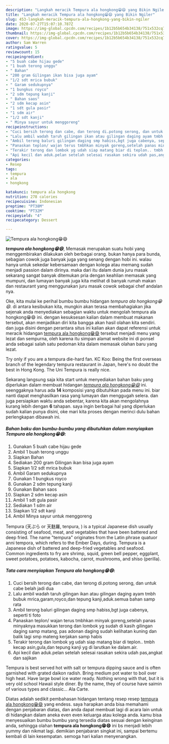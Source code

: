 ```yaml
---
description: "Langkah meracik Tempura ala hongkong😁😄 yang Bikin Ngiler"
title: "Langkah meracik Tempura ala hongkong😁😄 yang Bikin Ngiler"
slug: 453-langkah-meracik-tempura-ala-hongkong-yang-bikin-ngiler
date: 2020-07-27T15:07:10.787Z
image: https://img-global.cpcdn.com/recipes/1b12b5b654b34138/751x532cq70/tempura-ala-hongkong😁😄-foto-resep-utama.jpg
thumbnail: https://img-global.cpcdn.com/recipes/1b12b5b654b34138/751x532cq70/tempura-ala-hongkong😁😄-foto-resep-utama.jpg
cover: https://img-global.cpcdn.com/recipes/1b12b5b654b34138/751x532cq70/tempura-ala-hongkong😁😄-foto-resep-utama.jpg
author: Sam Warren
ratingvalue: 5
reviewcount: 15
recipeingredient:
- "5 buah cabe hijau gede"
- "1 buah terong unggu"
- " Bahan"
- "200 gram Gilingan ikan bisa juga ayam"
- "1/2 sdt mrica bubuk"
- " Garam sedukupnya"
- "1 bungkus royco"
- "2 sdm tepung kanji"
- " Bahan saos"
- "2 sdm kecap asin"
- "1 sdt gula pasir"
- "1 sdm air"
- "1/2 sdt kanji"
- " Minya sayur untuk menggoreng"
recipeinstructions:
- "Cuci bersih terong dan cabe, dan terong di.potong serong, dan untuk cabe belah jadi dua"
- "Lalu ambil wadah taruh gilingan ikan atau gilingan daging ayam tmbh bubuk mrica,garam,royco,dan tepung kanji,aduk.semua bahan samp rata"
- "Ambil terong baluri gilingan daging smp habiss,bgt juga cabenya, seperti ti foto"
- "Panaskan teplon/ wajan terus tmbhkan minyak goreng,setelah panas minyaknya masukkan terong dan lombok yg sudah di kasih gilingan daging samp matang, pas adonan daging sudah kelihatan kuning dan balik lagi smp mateng kerjakan samp habis"
- "Terakir terong dan lombok yg udah siap matang biar di teplon.. tmbh kecap asin,gula,dan tepung kanji yg di larutkan ke dalam.air."
- "Api kecil dan aduk.pelan setelah selesai rasakan sekira udah pas,angkat dan sajikan"
categories:
- Resep
tags:
- tempura
- ala
- hongkong

katakunci: tempura ala hongkong 
nutrition: 278 calories
recipecuisine: Indonesian
preptime: "PT38M"
cooktime: "PT32M"
recipeyield: "4"
recipecategory: Dessert

---
```



![Tempura ala hongkong😁😄](https://img-global.cpcdn.com/recipes/1b12b5b654b34138/751x532cq70/tempura-ala-hongkong😁😄-foto-resep-utama.jpg)

<b><i>tempura ala hongkong😁😄</i></b>, Memasak merupakan suatu hobi yang menggembirakan dilakukan oleh berbagai orang. bukan hanya para bunda, sebagian cowok juga banyak juga yang senang dengan hobi ini. walau hanya untuk sekedar kebersamaan dengan kolega atau memang sudah menjadi passion dalam dirinya. maka dari itu dalam dunia juru masak sekarang sangat banyak ditemukan pria dengan keahlian memasak yang mumpuni, dan lumayan banyak juga kita melihat di banyak rumah makan dan restaurant yang menggunakan juru masak cowok sebagai chef andalan nya.

Oke, kita mulai ke perihal bumbu bumbu hidangan <i>tempura ala hongkong😁😄</i>. di antara kesibukan kita, mungkin akan terasa membahagiakan jika sejenak anda menyediakan sebagian waktu untuk mengolah tempura ala hongkong😁😄 ini. dengan kesuksesan kalian dalam membuat makanan tersebut, akan menjadikan diri kita bangga akan hasil olahan kita sendiri. dan juga disini dengan perantara situs ini kalian akan dapat referensi untuk meracik hidangan <u>tempura ala hongkong😁😄</u> tersebut menjadi menu yang lezat dan sempurna, oleh karena itu simpan alamat website ini di ponsel anda sebagai salah satu pedoman kita dalam memasak olahan baru yang lezat.

Try only if you are a tempura die-hard fan. KC Koo: Being the first overseas branch of the legendary tempura restaurant in Japan, here&#39;s no doubt the best in Hong Kong. The Uni Tempura is really nice.


Sekarang langsung saja kita start untuk menyediakan bahan baku yang diperlukan dalam membuat hidangan <u><i>tempura ala hongkong😁😄</i></u> ini. seenggaknya harus ada <b>14</b> komposisi yang dibutuhkan pada menu ini. biar nanti dapat menghasilkan rasa yang lumayan dan menggugah selera. dan juga persiapkan waktu anda sebentar, karena kita akan mengolahnya kurang lebih dengan <b>6</b> tahapan. saya ingin berbagai hal yang diperlukan sudah kalian punya disini, oke mari kita proses dengan merinci dulu bahan perlengkapan dibawah ini.

<!--inarticleads1-->

##### Bahan baku dan bumbu-bumbu yang dibutuhkan dalam menyiapkan Tempura ala hongkong😁😄:

1. Gunakan 5 buah cabe hijau gede
1. Ambil 1 buah terong unggu
1. Siapkan  Bahan
1. Sediakan 200 gram Gilingan ikan bisa juga ayam
1. Siapkan 1/2 sdt mrica bubuk
1. Ambil  Garam sedukupnya
1. Gunakan 1 bungkus royco
1. Gunakan 2 sdm tepung kanji
1. Gunakan  Bahan saos
1. Siapkan 2 sdm kecap asin
1. Ambil 1 sdt gula pasir
1. Sediakan 1 sdm air
1. Siapkan 1/2 sdt kanji
1. Ambil  Minya sayur untuk menggoreng


Tempura (天ぷら or 天麩羅, tenpura, ) is a typical Japanese dish usually consisting of seafood, meat, and vegetables that have been battered and deep fried. The name &#34;tempura&#34; originates from the Latin phrase quatuor anni tempora, which refers to the Ember Days, during. Tempura is a Japanese dish of battered and deep-fried vegetables and seafood. Common ingredients to fry are shrimp, squid, green bell pepper, eggplant, sweet potatoes, potatoes, kabocha, carrot, mushrooms, and shiso (perilla). 

<!--inarticleads2-->

##### Tata cara menyiapkan Tempura ala hongkong😁😄:

1. Cuci bersih terong dan cabe, dan terong di.potong serong, dan untuk cabe belah jadi dua
1. Lalu ambil wadah taruh gilingan ikan atau gilingan daging ayam tmbh bubuk mrica,garam,royco,dan tepung kanji,aduk.semua bahan samp rata
1. Ambil terong baluri gilingan daging smp habiss,bgt juga cabenya, seperti ti foto
1. Panaskan teplon/ wajan terus tmbhkan minyak goreng,setelah panas minyaknya masukkan terong dan lombok yg sudah di kasih gilingan daging samp matang, pas adonan daging sudah kelihatan kuning dan balik lagi smp mateng kerjakan samp habis
1. Terakir terong dan lombok yg udah siap matang biar di teplon.. tmbh kecap asin,gula,dan tepung kanji yg di larutkan ke dalam.air.
1. Api kecil dan aduk.pelan setelah selesai rasakan sekira udah pas,angkat dan sajikan


Tempura is best served hot with salt or tempura dipping sauce and is often garnished with grated daikon radish. Bring medium pot water to boil over high heat. Have large bowl ice water ready. Nothing wrong with that, but it is very old school Hawaii style diner. By the name, they of course have saimin of various types and classic… Ala Carte. 

Diatas adalah sedikit pembahasan hidangan tentang resep resep <u>tempura ala hongkong😁😄</u> yang endess. saya harapkan anda bisa memahami dengan penjabaran diatas, dan anda dapat membuat lagi di acara lain untuk di hidangkan dalam aneka even even keluarga atau kolega anda. kamu bisa menyesuaikan bumbu bumbu yang tersedia diatas sesuai dengan keinginan anda, sehingga olahan <b>tempura ala hongkong😁😄</b> ini bs menjadi lebih yummy dan nikmat lagi. demikian penjabaran singkat ini, sampai bertemu kembali di lain kesempatan. semoga hari kalian menyenangkan.
